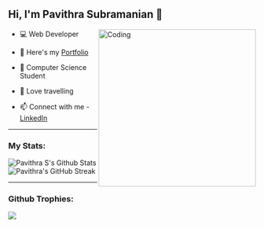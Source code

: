 ## Hi, I'm Pavithra Subramanian 👋

<img align="right" alt="Coding" width="320" src="https://media.giphy.com/media/v1.Y2lkPTc5MGI3NjExMnl4OXBmcGg0d2Y2bjkyYnU4ODB3c2FmaDZnaGhhbXh5eTZxYmNsZCZlcD12MV9pbnRlcm5hbF9naWZfYnlfaWQmY3Q9Zw/26tn33aiTi1jkl6H6/giphy.gif"/>

- 💻 Web Developer
  
- 🔭 Here's my [Portfolio]()

- 🌱 Computer Science Student

- 🚗 Love travelling 
  
- 📫 Connect with me - [LinkedIn](https://www.linkedin.com/in/pavithra-subramanian23/)

---
### My Stats: 
![Pavithra S's Github Stats](https://github-readme-stats.vercel.app/api?username=pavithra-064&show_icons=true_color=fff&theme=algolia)  ![Pavithra's GitHub Streak](https://github-readme-streak-stats.herokuapp.com/?user=pavithra-064&theme=algolia) 

---
### Github Trophies: 

![](https://github-profile-trophy.vercel.app/?username=pavithra-064&theme=radical&no-frame=false&no-bg=false&margin-w=4)  
  
